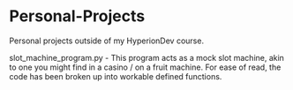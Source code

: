 # Personal-Projects
Personal projects outside of my HyperionDev course.

slot_machine_program.py - This program acts as a mock slot machine, akin to one you might find in a casino / on a fruit machine. For ease of read, the code has been broken up into workable defined functions.
